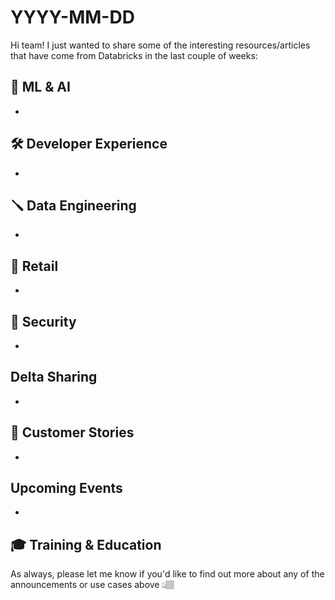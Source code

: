 # YYYY-MM-DD

Hi team! I just wanted to share some of the interesting resources/articles that have come from Databricks in the last couple of weeks:

## 🧠 ML & AI

- []()

## 🛠️ Developer Experience

- []()

## 🪛 Data Engineering

- []()

## 🛒 Retail

- []()

## 🔐 Security

- []()

## Delta Sharing

- []()

## 🥂 Customer Stories

- []()

## Upcoming Events

- []()

## 🎓 Training & Education

As always, please let me know if you'd like to find out more about any of the announcements or use cases above 👆🏽
